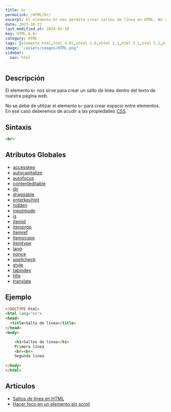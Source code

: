 ```yaml
---
title: br
permalink: /HTML/br/
excerpt: El elemento br nos permite crear saltos de línea en HTML. No se debe utilizar para crear espacio entre elementos.
date: 2023-10-22
last_modified_at: 2024-01-10
key: HTML.b.br
category: HTML
tags: [elemento html,html 4.01,xhtml 1.0,xhtml 1.1,html 5.1,html 5.2,html 5]
image: "/assets/images/HTML.png"
sidebar:
  nav: html
---
```


## Descripción


El elemento `br` nos sirve para crear un salto de línea dentro del texto de nuestra página web.


No se debe de utilizar el elemento `br` para crear espacio entre elementos. En ese caso deberemos de acudir a las propiedades [CSS](https://www.manualweb.net/css/).


## Sintaxis


```html
<br>
```


## Atributos Globales

- [accesskey](https://www.w3api.com/HTML/accesskey/)
- [autocapitalize](https://www.w3api.com/HTML/autocapitalize/)
- [autofocus](https://www.w3api.com/HTML/autofocus/)
- [contenteditable](https://www.w3api.com/HTML/contenteditable/)
- [dir](https://www.w3api.com/HTML/dir/)
- [draggable](https://www.w3api.com/HTML/draggable/)
- [enterkeyhint](https://www.w3api.com/HTML/enterkeyhint/)
- [hidden](https://www.w3api.com/HTML/hidden/)
- [inputmode](https://www.w3api.com/HTML/inputmode/)
- [is](https://www.w3api.com/HTML/is/)
- [itemid](https://www.w3api.com/HTML/itemid/)
- [itemprop](https://www.w3api.com/HTML/itemprop/)
- [itemref](https://www.w3api.com/HTML/itemref/)
- [itemscope](https://www.w3api.com/HTML/itemscope/)
- [itemtype](https://www.w3api.com/HTML/itemtype/)
- [lang](https://www.w3api.com/HTML/lang/)
- [nonce](https://www.w3api.com/HTML/nonce/)
- [spellcheck](https://www.w3api.com/HTML/spellcheck/)
- [style](https://www.w3api.com/HTML/style/)
- [tabindex](https://www.w3api.com/HTML/tabindex/)
- [title](https://www.w3api.com/HTML/title/)
- [translate](https://www.w3api.com/HTML/translate/)

## Ejemplo


```html
<!DOCTYPE html>
<html lang="es">
<head>
  <title>Salto de línea</title>
</head>
<body>

	<h1>Saltos de linea</h1>	
	Primera línea
	<br><br>
	Segunda línea
	
</body>
</html>
```


## Artículos

- [Saltos de línea en HTML](https://lineadecodigo.com/html/saltos-de-linea-en-html/)
- [Hacer foco en un elemento sin scroll](https://lineadecodigo.com/dom/hacer-foco-en-un-elemento-sin-scroll/)
